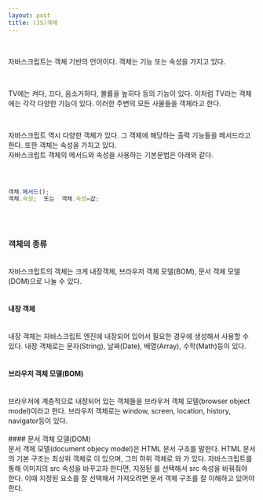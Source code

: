 ```yaml
---
layout: post
title: (JS)객체
---
```

<br>

자바스크립트는 객체 기반의 언어이다. 객체는 기능 또는 속성을 가지고 있다.  

<br>

TV에는 켜다, 끄다, 음소거하다, 볼륨을 높히다 등의 기능이 있다. 이처럼 TV라는 객체에는 각각 다양한 기능이 있다. 이러한 주변의 모든 사물들을 객체라고 한다.   

<br>

자바스크립트 역시 다양한 객체가 있다. 그 객체에 해당하는 출력 기능들을 메서드라고 한다. 또한 객체는 속성을 가지고 있다.   
자바스크립트 객체의 메서드와 속성을 사용하는 기본문법은 아래와 같다.

<br>

``` javascript

객체.메서드();
객체.속성;  또는  객체.속성=값;

```

<br>
<br>

### 객체의 종류
<br>
자바스크립트의 객체는 크게 내장객체, 브라우저 객체 모델(BOM), 문서 객체 모델(DOM)으로 나눌 수 있다.
<br>
<br>

#### 내장 객체
<br>
내장 객체는 자바스크립트 엔진에 내장되어 있어서 필요한 경우에 생성해서 사용할 수 있다.   
내장 객체로는 문자(String), 날짜(Date), 배열(Array), 수학(Math)등이 있다.  
<br>
<br>

#### 브라우저 객체 모델(BOM)
<br>
브라우저에 계층적으로 내장되어 있는 객체들을 브라우저 객체 모델(browser object model)이라고 한다.  
브라우저 객체로는 window, screen, location, history, navigator등이 있다.  
<br>
<br>
#### 문서 객체 모델(DOM)
<br>
문서 객체 모델(document objecy model)은 HTML 문서 구조를 말한다. HTML 문서의 기본 구조는 최상위 객체로 <html>이 있으며, 그의 하위 객체로 <head>와 <body>가 있다.  
자바스크립트를 통해 이미지의 src 속성을 바꾸고자 한다면, 지정된 <img>를 선택해서 src 속성을 바꿔줘야 한다. 이때 지정된 요소를 잘 선택해서 가져오려면 문서 객체 구조를 잘 이해하고 있어야 한다.   
<br>
<br>
